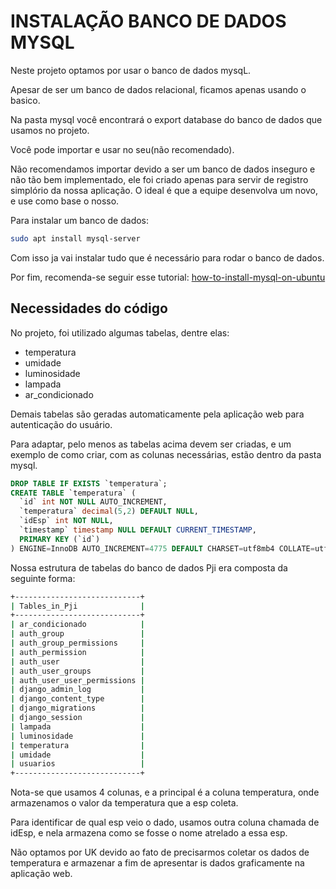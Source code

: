 # INSTALAÇÃO BANCO DE DADOS MYSQL
Neste projeto optamos por usar o banco de dados mysqL.

Apesar de ser um banco de dados relacional, ficamos apenas usando o basico.

Na pasta mysql você encontrará o export database do banco de dados que usamos no projeto.

Você pode importar e usar no seu(não recomendado).

Não recomendamos importar devido a ser um banco de dados inseguro e não tão bem implementado, ele foi criado apenas para servir de registro simplório da nossa aplicação. O ideal é que a equipe desenvolva um novo, e use como base o nosso.

Para instalar um banco de dados:
```bash
sudo apt install mysql-server
```
Com isso ja vai instalar tudo que é necessário para rodar o banco de dados.

Por fim, recomenda-se seguir esse tutorial:
[how-to-install-mysql-on-ubuntu](https://www.digitalocean.com/community/tutorials/how-to-install-mysql-on-ubuntu-20-04)

## Necessidades do código
No projeto, foi utilizado algumas tabelas, dentre elas:
 - temperatura
 - umidade
 - luminosidade
 - lampada
 - ar_condicionado
  
Demais tabelas são geradas automaticamente pela aplicação web para autenticação do usuário.

Para adaptar, pelo menos as tabelas acima devem ser criadas, e um exemplo de como criar, com as colunas necessárias, estão dentro da pasta mysql.
```SQL
DROP TABLE IF EXISTS `temperatura`;
CREATE TABLE `temperatura` (
  `id` int NOT NULL AUTO_INCREMENT,
  `temperatura` decimal(5,2) DEFAULT NULL,
  `idEsp` int NOT NULL,
  `timestamp` timestamp NULL DEFAULT CURRENT_TIMESTAMP,
  PRIMARY KEY (`id`)
) ENGINE=InnoDB AUTO_INCREMENT=4775 DEFAULT CHARSET=utf8mb4 COLLATE=utf8mb4_0900_ai_ci;
```

Nossa estrutura de tabelas do banco de dados Pji era composta da seguinte forma:
```bash
+----------------------------+
| Tables_in_Pji              |
+----------------------------+
| ar_condicionado            |
| auth_group                 |
| auth_group_permissions     |
| auth_permission            |
| auth_user                  |
| auth_user_groups           |
| auth_user_user_permissions |
| django_admin_log           |
| django_content_type        |
| django_migrations          |
| django_session             |
| lampada                    |
| luminosidade               |
| temperatura                |
| umidade                    |
| usuarios                   |
+----------------------------+
```

Nota-se que usamos 4 colunas, e a principal é a coluna temperatura, onde armazenamos o valor da temperatura que a esp coleta.

Para identificar de qual esp veio o dado, usamos outra coluna chamada de idEsp, e nela armazena como se fosse o nome atrelado a essa esp.

Não optamos por UK devido ao fato de precisarmos coletar os dados de temperatura e armazenar a fim de apresentar is dados graficamente na aplicação web.